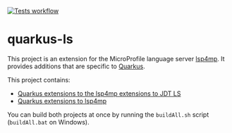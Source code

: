 [![Tests workflow](https://github.com/redhat-developer/quarkus-ls/actions/workflows/tests.yml/badge.svg?branch=master)](https://github.com/redhat-developer/quarkus-ls/actions)

# quarkus-ls

This project is an extension for the MicroProfile language server [lsp4mp](https://github.com/eclipse/lsp4mp). It provides additions that are specific to [Quarkus](https://quarkus.io/).

This project contains:

 * [Quarkus extensions to the lsp4mp extensions to JDT LS](https://github.com/redhat-developer/quarkus-ls/tree/master/quarkus.jdt.ext)
 * [Quarkus extensions to lsp4mp](https://github.com/redhat-developer/quarkus-ls/tree/master/quarkus.ls.ext)

You can build both projects at once by running the `buildAll.sh` script (`buildAll.bat` on Windows).
